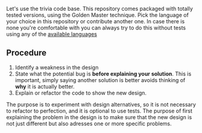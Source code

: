 Let's use the trivia code base. This repository comes packaged with
totally tested versions, using the Golden Master technique. Pick the language of your choice in 
this repository or contribute another one. In case there is none
you're comfortable with you can always try to do this without tests
using any of the [available languages](https://github.com/caradojo/trivia)

## Procedure
1. Identify a weakness in the design
2. State what the potential bug is **before explaining your solution**. This is important, simply saying another 
solution is better avoids thinking of **why** it is actually better.
3. Explain or refactor the code to show the new design.

The purpose is to experiment with design alternatives, so it is not necessary to refactor to perfection, and it is optional to use tests.
The purpose of first explaining the problem in the design is to make sure that the new design is not just different but also adresses one or more specific problems.

